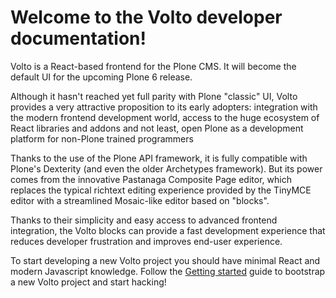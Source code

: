 # Welcome to the Volto developer documentation!

Volto is a React-based frontend for the Plone CMS. It will become the default
UI for the upcoming Plone 6 release.

Although it hasn't reached yet full parity with Plone "classic" UI, Volto
provides a very attractive proposition to its early adopters: integration with
the modern frontend development world, access to the huge ecosystem of React
libraries and addons and not least, open Plone as a development platform for
non-Plone trained programmers

Thanks to the use of the Plone API framework, it is fully compatible with
Plone's Dexterity (and even the older Archetypes framework). But its power
comes from the innovative Pastanaga Composite Page editor, which replaces
the typical richtext editing experience provided by the TinyMCE editor with
a streamlined Mosaic-like editor based on "blocks".

Thanks to their simplicity and easy access to advanced frontend integration,
the Volto blocks can provide a fast development experience that reduces
developer frustration and improves end-user experience.

To start developing a new Volto project you should have minimal React and
modern Javascript knowledge. Follow the
[Getting started](/getting-started/install) guide to bootstrap a new Volto
project and start hacking!
